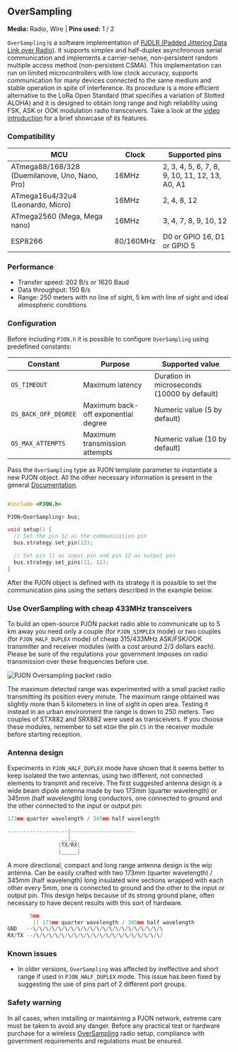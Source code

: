 ## OverSampling

**Media:** Radio, Wire |
**Pins used:** 1 / 2

`OverSampling` is a software implementation of [PJDLR (Padded Jittering Data Link over Radio)](/src/strategies/OverSampling/specification/PJDLR-specification-v3.0.md). It supports simplex and half-duplex asynchronous serial communication and implements a carrier-sense, non-persistent random multiple access method (non-persistent CSMA). This implementation can run on limited microcontrollers with low clock accuracy, supports communication for many devices connected to the same medium and stable operation in spite of interference. Its procedure is a more efficient alternative to the LoRa Open Standard (that specifies a variation of Slotted ALOHA) and it is designed to obtain long range and high reliability using FSK, ASK or OOK modulation radio transceivers. Take a look at the [video introduction](https://www.youtube.com/watch?v=G1ckfsMzPns) for a brief showcase of its features.

### Compatibility
| MCU              | Clock | Supported pins   |
| ---------------- |------ | ---------------- |
| ATmega88/168/328 (Duemilanove, Uno, Nano, Pro) | 16MHz | 2, 3, 4, 5, 6, 7, 8, 9, 10, 11, 12, 13, A0, A1 |
| ATmega16u4/32u4 (Leonardo, Micro) | 16MHz | 2, 4, 8, 12 |
| ATmega2560 (Mega, Mega nano) | 16MHz | 3, 4, 7, 8, 9, 10, 12 |
| ESP8266 | 80/160MHz | D0 or GPIO 16, D1 or GPIO 5 |

### Performance
- Transfer speed: 202 B/s or 1620 Baud
- Data throughput: 150 B/s
- Range: 250 meters with no line of sight, 5 km with line of sight and ideal atmospheric conditions

### Configuration
Before including `PJON.h` it is possible to configure `OverSampling` using predefined constants:

| Constant                  | Purpose                             | Supported value                             |
| ------------------------- |------------------------------------ | ------------------------------------------- |
| `OS_TIMEOUT`              | Maximum latency                     | Duration in microseconds (10000 by default) |
| `OS_BACK_OFF_DEGREE`      | Maximum back-off exponential degree | Numeric value (5 by default)                |
| `OS_MAX_ATTEMPTS`         | Maximum transmission attempts       | Numeric value (10 by default)               |

Pass the `OverSampling` type as PJON template parameter to instantiate a new PJON object. All the other necessary information is present in the general [Documentation](/documentation).
```cpp  

#include <PJON.h>

PJON<OverSampling> bus;

void setup() {
  // Set the pin 12 as the communication pin
  bus.strategy.set_pin(12);

  // Set pin 11 as input pin and pin 12 as output pin
  bus.strategy.set_pins(11, 12);
}  
```
After the PJON object is defined with its strategy it is possible to set the communication pins using the setters described in the example below.

### Use OverSampling with cheap 433MHz transceivers
To build an open-source PJON packet radio able to communicate up to 5 km away you need only a couple (for `PJON_SIMPLEX` mode) or two couples (for `PJON_HALF_DUPLEX` mode) of cheap 315/433MHz ASK/FSK/OOK transmitter and receiver modules (with a cost around 2/3 dollars each). Please be sure of the regulations your government imposes on radio transmission over these frequencies before use.

![PJON Oversampling packet radio](http://www.gioblu.com/PJON/PJON-OverSampling-packet-radio-STX882-SRX882.jpg)

The maximum detected range was experimented with a small packet radio transmitting its position every minute. The maximum range obtained was slightly more than 5 kilometers in line of sight in open area. Testing it instead in an urban environment the range is down to 250 meters. Two couples of STX882 and SRX882 were used as transceivers. If you choose these modules, remember to set `HIGH` the pin `CS` in the receiver module before starting reception.

### Antenna design
Experiments in `PJON_HALF_DUPLEX` mode have shown that it seems better to keep isolated the two antennas, using two different, not connected elements to transmit and receive. The first suggested antenna design is a wide beam dipole antenna made by two 173mm (quarter wavelength) or 345mm (half wavelength) long conductors, one connected to ground and the other connected to the input or output pin:
```cpp  
173mm quarter wavelength / 345mm half wavelength

-------------------|--------------------
                 __|__
                |TX/RX|
                |_____|
```
A more directional, compact and long range antenna design is the wip antenna. Can be easily crafted with two 173mm (quarter wavelength) / 345mm (half wavelength) long insulated wire sections wrapped with each other every 5mm, one is connected to ground and the other to the input or output pin. This design helps because of its strong ground plane, often necessary to have decent results with this sort of hardware.
```cpp  
       5mm
        || 173mm quarter wavelength / 345mm half wavelength
GND   --\/\/\/\/\/\/\/\/\/\/\/\/\/\/\/\/\/\/\/\/\
RX/TX --/\/\/\/\/\/\/\/\/\/\/\/\/\/\/\/\/\/\/\/\/
```

### Known issues
- In older versions, `OverSampling` was affected by ineffective and short range if used in `PJON_HALF_DUPLEX` mode. This issue has been fixed by suggesting the use of pins part of 2 different port groups.

### Safety warning
In all cases, when installing or maintaining a PJON network, extreme care must be taken to avoid any danger. Before any practical test or hardware purchase for a wireless [OverSampling](/src/strategies/OverSampling) radio setup, compliance with government requirements and regulations must be ensured.
